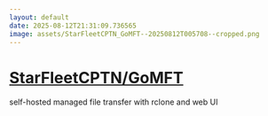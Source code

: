 ```yaml
---
layout: default
date: 2025-08-12T21:31:09.736565
image: assets/StarFleetCPTN_GoMFT--20250812T005708--cropped.png
---
```


# [StarFleetCPTN/GoMFT](https://github.com/StarFleetCPTN/GoMFT)

self-hosted managed file transfer with rclone and web UI
